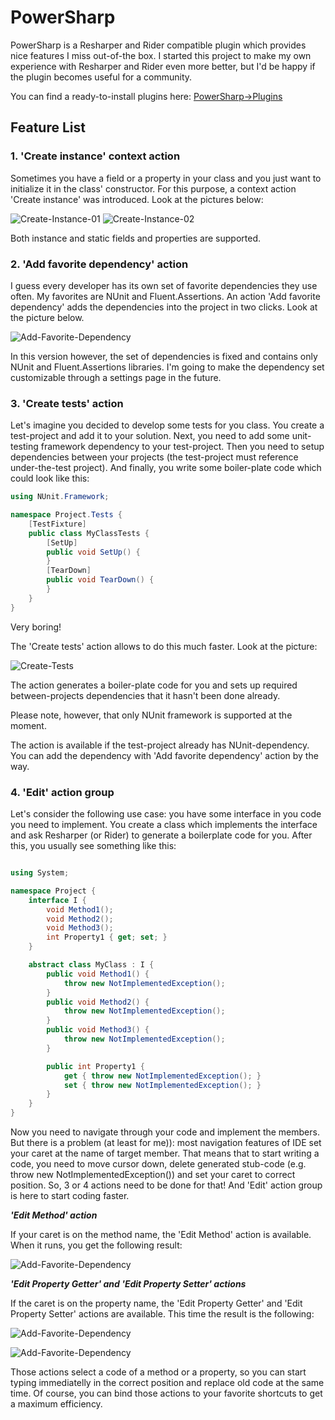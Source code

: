 # PowerSharp

PowerSharp is a Resharper and Rider compatible plugin which provides nice features I miss out-of-the box. I started this project to make my own experience with Resharper and Rider even more better, but I'd be happy if the plugin becomes useful for a community.

You can find a ready-to-install plugins here: [PowerSharp->Plugins](https://github.com/DmitryStrakhov/PowerSharp/tree/main/Plugins)


## Feature List

### 1. 'Create instance' context action

Sometimes you have a field or a property in your class and you just want to initialize it in the class' constructor. For this purpose, a context action 'Create instance' was introduced. Look at the pictures below:

![Create-Instance-01](https://github.com/DmitryStrakhov/PowerSharp/blob/main/ReadMe-Images/Create-Instance-01.png)
![Create-Instance-02](https://github.com/DmitryStrakhov/PowerSharp/blob/main/ReadMe-Images/Create-Instance-02.png)

Both instance and static fields and properties are supported.

### 2. 'Add favorite dependency' action

I guess every developer has its own set of favorite dependencies they use often. My favorites are NUnit and Fluent.Assertions. An action 'Add favorite dependency' adds the dependencies into the project in two clicks. Look at the picture below.

![Add-Favorite-Dependency](https://github.com/DmitryStrakhov/PowerSharp/blob/main/ReadMe-Images/Add-Favorite-Dependency.png)

In this version however, the set of dependencies is fixed and contains only NUnit and Fluent.Assertions libraries. I'm going to make the dependency set customizable through a settings page in the future.

### 3. 'Create tests' action

Let's imagine you decided to develop some tests for you class. You create a test-project and add it to your solution. Next, you need to add some unit-testing framework dependency to your test-project. Then you need to setup dependencies between your projects (the test-project must reference under-the-test project). And finally, you write some boiler-plate code which could look like this:

```csharp
using NUnit.Framework;

namespace Project.Tests {
    [TestFixture]
    public class MyClassTests {
        [SetUp]
        public void SetUp() {
        }
        [TearDown]
        public void TearDown() {
        }
    }
}
```
Very boring!

The 'Create tests' action allows to do this much faster. Look at the picture:

![Create-Tests](https://github.com/DmitryStrakhov/PowerSharp/blob/main/ReadMe-Images/Create-Tests.png)

The action generates a boiler-plate code for you and sets up required between-projects dependencies that it hasn't been done already.

Please note, however, that only NUnit framework is supported at the moment.

The action is available if the test-project already has NUnit-dependency. You can add the dependency with 'Add favorite dependency' action by the way.

### 4. 'Edit' action group

Let's consider the following use case: you have some interface in you code you need to implement. You create a class which implements the interface and ask Resharper (or Rider) to generate a boilerplate code for you. After this, you usually see something like this:

```csharp

using System;

namespace Project {
    interface I {
        void Method1();
        void Method2();
        void Method3();
        int Property1 { get; set; }
    }

    abstract class MyClass : I {
        public void Method1() {
            throw new NotImplementedException();
        }
        public void Method2() {
            throw new NotImplementedException();
        }
        public void Method3() {
            throw new NotImplementedException();
        }

        public int Property1 {
            get { throw new NotImplementedException(); }
            set { throw new NotImplementedException(); }
        }
    }
}
```

Now you need to navigate through your code and implement the members. But there is a problem (at least for me)): most navigation features of IDE set your caret at the name of target member. That means that to start writing a code, you need to move cursor down, delete generated stub-code (e.g. throw new NotImplementedException()) and set your caret to correct position. So, 3 or 4 actions need to be done for that! And 'Edit' action group is here to start coding faster.

***'Edit Method' action***

If your caret is on the method name, the 'Edit Method' action is available. When it runs, you get the following result:

![Add-Favorite-Dependency](https://github.com/DmitryStrakhov/PowerSharp/blob/main/ReadMe-Images/Edit-Method.png)


***'Edit Property Getter' and 'Edit Property Setter' actions***

If the caret is on the property name, the 'Edit Property Getter' and 'Edit Property Setter' actions are available. This time the result is the following:

![Add-Favorite-Dependency](https://github.com/DmitryStrakhov/PowerSharp/blob/main/ReadMe-Images/Edit-Property-Getter.png)

![Add-Favorite-Dependency](https://github.com/DmitryStrakhov/PowerSharp/blob/main/ReadMe-Images/Edit-Property-Setter.png)

Those actions select a code of a method or a property, so you can start typing immediatelly in the correct position and replace old code at the same time. Of course, you can bind those actions to your favorite shortcuts to get a maximum efficiency.
